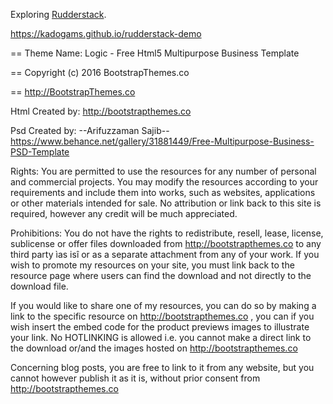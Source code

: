 Exploring [Rudderstack](https://www.rudderstack.com/).

https://kadogams.github.io/rudderstack-demo




== Theme Name: Logic - Free Html5 Multipurpose Business Template

== Copyright (c) 2016 BootstrapThemes.co

== http://BootstrapThemes.co



Html Created by: http://bootstrapthemes.co



Psd Created by: --Arifuzzaman Sajib-- https://www.behance.net/gallery/31881449/Free-Multipurpose-Business-PSD-Template


Rights: 
You are permitted to use the resources for any number of personal and commercial projects.
You may modify the resources according to your requirements and include them into works, 
such as websites, applications or other materials intended for sale. No attribution or 
link back to this site is required, however any credit will be much appreciated.


Prohibitions:
You do not have the rights to redistribute, resell, lease, license, sublicense or offer 
files downloaded from http://bootstrapthemes.co to any third party ìas isî or as a separate attachment 
from any of your work. If you wish to promote my resources on your site, you must link back 
to the resource page where users can find the download and not directly to the download file.



If you would like to share one of my resources, you can do so by making a link to the specific 
resource on http://bootstrapthemes.co , you can if you wish insert the embed code for the product previews images to illustrate your link. 
No HOTLINKING is allowed i.e. you cannot make a direct link to the download or/and the images hosted on http://bootstrapthemes.co

Concerning blog posts, you are free to link to it from any website, 
but you cannot however publish it as it is, without prior consent from http://bootstrapthemes.co
